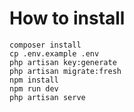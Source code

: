 # How to install

```
composer install
cp .env.example .env
php artisan key:generate
php artisan migrate:fresh
npm install
npm run dev
php artisan serve
```
